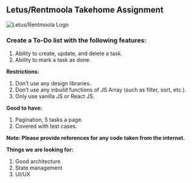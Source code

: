 ## Letus/Rentmoola Takehome Assignment

<img 
  src="https://gdm-catalog-fmapi-prod.imgix.net/ProductLogo/13c0a6c6-45f1-458a-af1f-258100fabc4d.png"
  alt="Letus/Rentmoola Logo"
/>

### Create a To-Do list with the following features:
1. Ability to create, update, and delete a task.
2. Ability to mark a task as done.

<strong>Restrictions:</strong>
1. Don’t use any design libraries.
2. Don’t use any inbuild functions of JS Array (such as filter, sort, etc.).
3. Only use vanilla JS or React JS.

<strong>Good to have:</strong>
1. Pagination, 5 tasks a page.
2. Covered with test cases.

<strong>Note: Please provide references for any code taken from the internet.</strong>

<strong>Things we are looking for:</strong>
1. Good architecture
2. State management
3. UI/UX